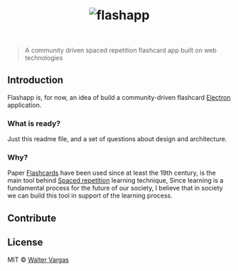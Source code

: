 <h1 align="center">
 <img src="https://cdn.rawgit.com/waltervargas/flashapp/master/media/logo.svg" with="400" alt="flashapp" />
 <br />
 <br />
</h1>

> A community driven spaced repetition flashcard app built on web technologies

## Introduction
Flashapp is, for now, an idea of build a community-driven flashcard [Electron](https://electron.atom.io)
application.

### What is ready?
Just this readme file, and a set of questions about design and architecture.

### Why? 
Paper [Flashcards](https://en.wikipedia.org/wiki/Flashcard) have been used since at least the 19th century,
is the main tool behind [Spaced repetition](https://en.wikipedia.org/wiki/Spaced_repetition) learning technique,
Since learning is a fundamental process for the future of our society, I believe that in society we can 
build this tool in support of the learning process.

## Contribute


## License

MIT © [Walter Vargas](https://github.com/waltervargas)
